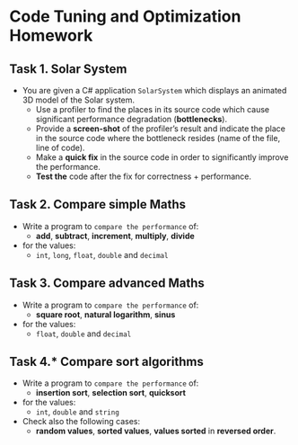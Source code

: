 # Code Tuning and Optimization Homework

## Task 1. Solar System
*	You are given a C# application `SolarSystem` which displays an animated 3D model of the Solar system.
	*	Use a profiler to find the places in its source code which cause significant performance degradation (**bottlenecks**).
	*	Provide a **screen-shot** of the profiler’s result and indicate the place in the source code where the bottleneck resides (name of the file, line of code).
	*	Make a **quick fix** in the source code in order to significantly improve the performance.
	*	**Test the** code after the fix for correctness + performance.
 
## Task 2. Compare simple Maths
*	Write a program to `compare the performance` of:
	*	**add**, **subtract**, **increment**, **multiply**, **divide**
*	for the values:
	*	`int`, `long`, `float`, `double` and `decimal`

## Task 3. Compare advanced Maths
*	Write a program to `compare the performance` of:
	*	**square root**, **natural logarithm**, **sinus**
*	for the values:
	*	`float`, `double` and `decimal`

## Task 4.* Compare sort algorithms
*	Write a program to `compare the performance` of:
	*	**insertion sort**, **selection sort**, **quicksort**
*	for the values:
	*	`int`, `double` and `string`
*	Check also the following cases:
	*	**random values**, **sorted values**, **values sorted** in **reversed order**.